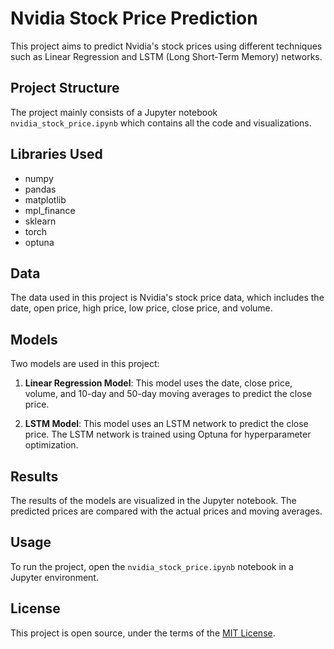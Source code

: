 # Nvidia Stock Price Prediction

This project aims to predict Nvidia's stock prices using different techniques such as Linear Regression and LSTM (Long Short-Term Memory) networks.

## Project Structure

The project mainly consists of a Jupyter notebook `nvidia_stock_price.ipynb` which contains all the code and visualizations.

## Libraries Used

- numpy
- pandas
- matplotlib
- mpl_finance
- sklearn
- torch
- optuna

## Data

The data used in this project is Nvidia's stock price data, which includes the date, open price, high price, low price, close price, and volume.

## Models

Two models are used in this project:

1. **Linear Regression Model**: This model uses the date, close price, volume, and 10-day and 50-day moving averages to predict the close price.

2. **LSTM Model**: This model uses an LSTM network to predict the close price. The LSTM network is trained using Optuna for hyperparameter optimization.

## Results

The results of the models are visualized in the Jupyter notebook. The predicted prices are compared with the actual prices and moving averages.

## Usage

To run the project, open the `nvidia_stock_price.ipynb` notebook in a Jupyter environment.

## License

This project is open source, under the terms of the [MIT License](https://opensource.org/licenses/MIT).
